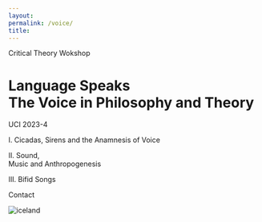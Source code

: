 ```yaml
--- 
layout: 
permalink: /voice/
title:
---
```


<link rel="stylesheet" href="https://unpkg.com/tachyons@4.12.0/css/tachyons.min.css"/>
<main class="cf pa3 pa4-m pa5-l mw9 center">
  <div class="fr w-100 w-80-l">
    <p class="f6 helvetica">
      Critical Theory Wokshop
    </p>
    <h1 class="f2 f1-l lh-title helvetica mt0 mb4 mb5-ns">
      Language Speaks<br class="dn helvetica db-ns"> The Voice in Philosophy and Theory
    </h1>
  </div>
  <div class="f6 lh-copy fl w-100 mb4">
    <div class="fl-ns w-100 w-20-l helvetica pr3-m pr5-l">
      <p>
        UCI 2023-4
      </p> 
    </div>
    <div class="fl-ns w-50-m w-20-l helvetica pr3-m pr5-l">
      <p>
        I. Cicadas, Sirens and the Anamnesis of Voice
      </p> 
    </div>
    <div class="fl-ns w-50-m w-20-l helvetica pr3-m pr5-l">
      <p>
        II. Sound, <br class="dn helvetica db-l"> Music and Anthropogenesis
      </p> 
    </div>
    <div class="fl-ns w-50-m w-20-l helvetica pr3-m pr5-l">
      <p>
        III. Bifid Songs
      </p>
    </div>
    <div class="fl-ns w-50-m w-20-l pr3-m pr5-l">
      <p>
        Contact
      </p>
    </div>
  </div>
  <img src="http://mrmrs.github.io/photos/u/007.jpg" class="db" alt="iceland"/>
</main>

